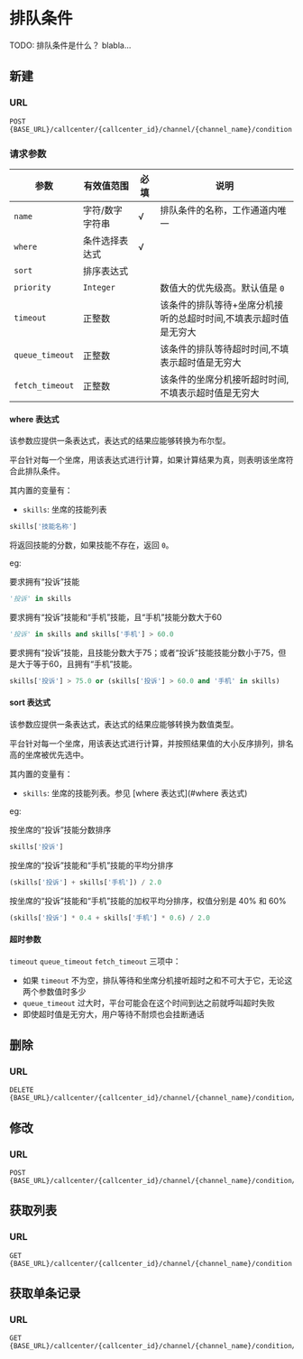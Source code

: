 # 排队条件

<!-- toc -->

TODO: 排队条件是什么？ blabla...

## 新建

### URL
```
POST {BASE_URL}/callcenter/{callcenter_id}/channel/{channel_name}/condition
```

### 请求参数

参数                   | 有效值范围            | 必填 | 说明
---------------------- | ----------------------| ---- | ----------------------------------------
`name`                 | 字符/数字字符串       | √    | 排队条件的名称，工作通道内唯一
`where`                | 条件选择表达式        | √    |
`sort`                 | 排序表达式            |      |
`priority`             | `Integer`             |      | 数值大的优先级高。默认值是 `0`
`timeout`              | 正整数                |      | 该条件的排队等待+坐席分机接听的总超时时间,不填表示超时值是无穷大
`queue_timeout`        | 正整数                |      | 该条件的排队等待超时时间,不填表示超时值是无穷大
`fetch_timeout`        | 正整数                |      | 该条件的坐席分机接听超时时间,不填表示超时值是无穷大

#### where 表达式
该参数应提供一条表达式，表达式的结果应能够转换为布尔型。

平台针对每一个坐席，用该表达式进行计算，如果计算结果为真，则表明该坐席符合此排队条件。

其内置的变量有：

- `skills`: 坐席的技能列表

```py
skills['技能名称']
```

将返回技能的分数，如果技能不存在，返回 `0`。

eg:

要求拥有“投诉”技能
```py
'投诉' in skills
```

要求拥有“投诉”技能和“手机”技能，且“手机”技能分数大于60
```py
'投诉' in skills and skills['手机'] > 60.0
```

要求拥有“投诉”技能，且技能分数大于75；或者“投诉”技能技能分数小于75，但是大于等于60，且拥有“手机”技能。
```py
skills['投诉'] > 75.0 or (skills['投诉'] > 60.0 and '手机' in skills)
```

#### sort 表达式
该参数应提供一条表达式，表达式的结果应能够转换为数值类型。

平台针对每一个坐席，用该表达式进行计算，并按照结果值的大小反序排列，排名高的坐席被优先选中。

其内置的变量有：

- `skills`: 坐席的技能列表。参见 [where 表达式](#where 表达式)

eg:

按坐席的“投诉”技能分数排序
```py
skills['投诉']
```

按坐席的“投诉”技能和“手机”技能的平均分排序
```py
(skills['投诉'] + skills['手机']) / 2.0
```

按坐席的“投诉”技能和“手机”技能的加权平均分排序，权值分别是 40% 和 60%
```py
(skills['投诉'] * 0.4 + skills['手机'] * 0.6) / 2.0
```

#### 超时参数
`timeout` `queue_timeout` `fetch_timeout` 三项中：

- 如果 `timeout` 不为空，排队等待和坐席分机接听超时之和不可大于它，无论这两个参数值时多少
- `queue_timeout` 过大时，平台可能会在这个时间到达之前就呼叫超时失败
- 即使超时值是无穷大，用户等待不耐烦也会挂断通话

## 删除

### URL
```
DELETE {BASE_URL}/callcenter/{callcenter_id}/channel/{channel_name}/condition/{condition_name}
```

## 修改

### URL
```
POST {BASE_URL}/callcenter/{callcenter_id}/channel/{channel_name}/condition/{condition_name}
```

## 获取列表

### URL
```
GET {BASE_URL}/callcenter/{callcenter_id}/channel/{channel_name}/condition
```

## 获取单条记录

### URL
```
GET {BASE_URL}/callcenter/{callcenter_id}/channel/{channel_name}/condition/{condition_name}
```

